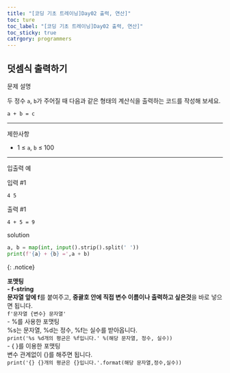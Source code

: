 ```yaml
---
title: "[코딩 기초 트레이닝]Day02 출력, 연산]"
toc: ture
toc_label: "[코딩 기초 트레이닝]Day02 출력, 연산]"
toc_sticky: true
catrgory: programmers
---
```


## 덧셈식 출력하기

문제 설명

두 정수 `a`, `b`가 주어질 때 다음과 같은 형태의 계산식을 출력하는 코드를 작성해 보세요.

```
a + b = c
```

------

제한사항

- 1 ≤ `a`, `b` ≤ 100

------

입출력 예

입력 #1

```
4 5
```

출력 #1

```
4 + 5 = 9
```

solution

```py
a, b = map(int, input().strip().split(' '))
print(f'{a} + {b} =',a + b)
```

{: .notice}

<span class="hlm">**포맷팅**</span><br>**-  f-string**<br>**문자열 앞에 f**를 붙여주고, **중괄호 안에 직접 변수 이름이나 출력하고 싶은것**을 바로 넣으면 됩니다.<br>`f'문자열 {변수} 문자열'`<br>- %를 사용한 포맷팅<br>%s는 문자열, %d는 정수, %f는 실수를 받아옵니다.<br>`print('%s %d개의 평균은 %f입니다.' %(해당 문자열, 정수, 실수))`<br>- { }를 이용한 포맷팅<br>변수 관계없이 {}를 해주면 됩니다.<br>`print('{} {}개의 평균은 {}입니다.'.format(해당 문자열,정수,실수))`